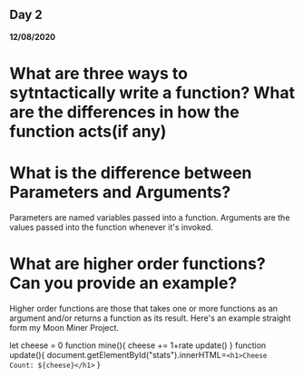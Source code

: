 ## Day 2
__12/08/2020__
# What are three ways to sytntactically write a function? What are the differences in how the function acts(if any)
# What is the difference between Parameters and Arguments?
Parameters are named variables passed into a function. Arguments are the values passed into the function whenever it's invoked.
# What are higher order functions? Can you provide an example?
Higher order functions are those that takes one or more functions as an argument and/or returns a function as its result. Here's an example
straight form my Moon Miner Project.

let cheese = 0
function mine(){
    cheese += 1+rate
    update()
}
function update(){
    document.getElementById("stats").innerHTML=`<h1>Cheese Count: ${cheese}</h1>`
}